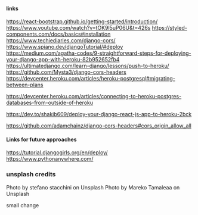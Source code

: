 #### links
https://react-bootstrap.github.io/getting-started/introduction/
https://www.youtube.com/watch?v=tOK9l5uP06U&t=426s
https://styled-components.com/docs/basics#installation
https://www.techiediaries.com/django-cors/
https://www.spiano.dev/djangoTutorial/#deploy
https://medium.com/agatha-codes/9-straightforward-steps-for-deploying-your-django-app-with-heroku-82b952652fb4
https://ultimatedjango.com/learn-django/lessons/push-to-heroku/
https://github.com/Mysta3/django-cors-headers
https://devcenter.heroku.com/articles/heroku-postgresql#migrating-between-plans

https://devcenter.heroku.com/articles/connecting-to-heroku-postgres-databases-from-outside-of-heroku

https://dev.to/shakib609/deploy-your-django-react-js-app-to-heroku-2bck

https://github.com/adamchainz/django-cors-headers#cors_origin_allow_all

#### Links for future approaches
https://tutorial.djangogirls.org/en/deploy/
https://www.pythonanywhere.com/


### unsplash credits
Photo by stefano stacchini on Unsplash
Photo by Mareko Tamaleaa on Unsplash


small change